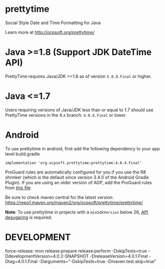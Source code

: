 prettytime
==========
Social Style Date and Time Formatting for Java

Learn more at http://ocpsoft.org/prettytime/

Java >=1.8 (Support JDK DateTime API)
=======
PrettyTime requires Java/JDK >=1.8 as of version `5.0.0.Final` or higher.

Java <=1.7
=======
Users requiring versions of Java/JDK less than or equal to 1.7 should use PrettyTime versions in the 4.x branch: `4.0.6.Final` or lower.

Android
=======
To use prettytime in android, first add the following dependency to your app level build.gradle

	implementation 'org.ocpsoft.prettytime:prettytime:4.0.4.Final'

ProGuard rules are automatically configured for you if you use the R8 shrinker (which is the default since version 3.4.0 of the Android Gradle Plugin). If you are using an older version of AGP, add the ProGuard rules from [this file](core/src/main/resources/META-INF/proguard/prettytime.pro)

Be sure to check maven central for the latest version: https://repo1.maven.org/maven2/org/ocpsoft/prettytime/prettytime/

**Note**: To use prettytime in projects with a `minSdkVersion` below 26, [API desugaring](https://developer.android.com/studio/write/java8-support#library-desugaring) is required.

DEVELOPMENT
===========
force-release: mvn release:prepare release:perform -DskipTests=true -DdevelopmentVersion=4.0.2-SNAPSHOT -DreleaseVersion=4.0.1.Final -Dtag=4.0.1.Final -Darguments="-DskipTests=true -Dmaven.test.skip=true"
